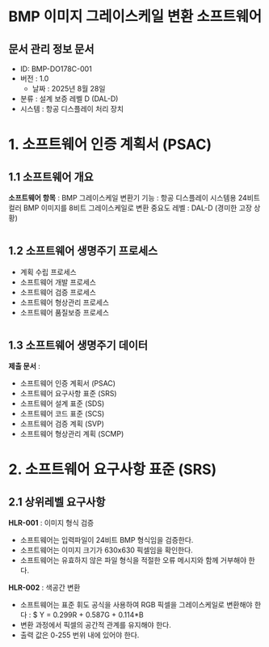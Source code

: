 # BMP 이미지 그레이스케일 변환 소프트웨어

## 문서 관리 정보 문서
- ID: BMP-DO178C-001
- 버전 : 1.0
  - 날짜 : 2025년 8월 28일
- 분류 : 설계 보증 레벨 D (DAL-D)
- 시스템 : 항공 디스플레이 처리 장치
# 

# 1. 소프트웨어 인증 계획서 (PSAC)
## 1.1 소프트웨어 개요 
__소프트웨어 항목__ : BMP 그레이스케일 변환기 기능 : 항공 디스플레이 시스템용 24비트 컬러 BMP 이미지를 8비트 그레이스케일로 변환 중요도 레벨 : DAL-D (경미한 고장 상황)
#
 
## 1.2 소프트웨어 생명주기 프로세스

- 계획 수립 프로세스
- 소프트웨어 개발 프로세스
- 소프트웨어 검증 프로세스
- 소프트웨어 형상관리 프로세스
- 소프트웨어 품질보증 프로세스
#

## 1.3 소프트웨어 생명주기 데이터
__제출 문서__ :
- 소프트웨어 인증 계획서 (PSAC)
- 소프트웨어 요구사항 표준 (SRS)
- 소프트웨어 설계 표준 (SDS)
- 소프트웨어 코드 표준 (SCS)
- 소프트웨어 검증 계획 (SVP)
- 소프트웨어 형상관리 계획 (SCMP)
#

# 2. 소프트웨어 요구사항 표준 (SRS)
## 2.1 상위레벨 요구사항

__HLR-001__ : 이미지 형식 검증
- 소프트웨어는 입력파일이 24비트 BMP 형식임을 검증한다.
- 소프트웨어는 이미지 크기가 630x630 픽셀임을 확인한다.
- 소프트웨어는 유효하지 않은 파일 형식을 적절한 오류 메시지와 함께 거부해야 한다.

__HLR-002__ : 색공간 변환
- 소프트웨어는 표준 휘도 공식을 사용하여 RGB 픽셀을 그레이스케일로 변환해야 한다 : $ Y = 0.299R + 0.587G + 0.114*B
- 변환 과정에서 픽셀의 공간적 관계를 유지해야 한다.
- 출력 값은 0-255 번위 내에 있어야 한다.
